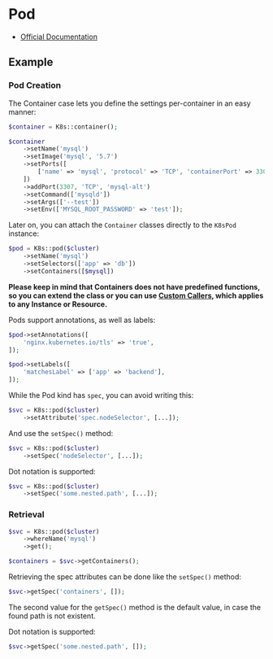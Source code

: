 # Pod

- [Official Documentation](https://kubernetes.io/docs/tasks/configure-pod-container/)

## Example

### Pod Creation

The Container case lets you define the settings per-container in an easy manner:

```php
$container = K8s::container();

$container
    ->setName('mysql')
    ->setImage('mysql', '5.7')
    ->setPorts([
        ['name' => 'mysql', 'protocol' => 'TCP', 'containerPort' => 3306],
    ])
    ->addPort(3307, 'TCP', 'mysql-alt')
    ->setCommand(['mysqld'])
    ->setArgs(['--test'])
    ->setEnv(['MYSQL_ROOT_PASSWORD' => 'test']);
```

Later on, you can attach the `Container` classes directly to the `K8sPod` instance:

```php
$pod = K8s::pod($cluster)
    ->setName('mysql')
    ->setSelectors(['app' => 'db'])
    ->setContainers([$mysql])
```

**Please keep in mind that Containers does not have predefined functions, so you can extend the class or you can use [Custom Callers](Resource.md#custom-callers), which applies to any Instance or Resource.**

Pods support annotations, as well as labels:

```php
$pod->setAnnotations([
    'nginx.kubernetes.io/tls' => 'true',
]);
```

```php
$pod->setLabels([
    'matchesLabel' => ['app' => 'backend'],
]);
```

While the Pod kind has `spec`, you can avoid writing this:

```php
$svc = K8s::pod($cluster)
    ->setAttribute('spec.nodeSelector', [...]);
```

And use the `setSpec()` method:

```php
$svc = K8s::pod($cluster)
    ->setSpec('nodeSelector', [...]);
```

Dot notation is supported:

```php
$svc = K8s::pod($cluster)
    ->setSpec('some.nested.path', [...]);
```

### Retrieval

```php
$svc = K8s::pod($cluster)
    ->whereName('mysql')
    ->get();

$containers = $svc->getContainers();
```

Retrieving the spec attributes can be done like the `setSpec()` method:

```php
$svc->getSpec('containers', []);
```

The second value for the `getSpec()` method is the default value, in case the found path is not existent.

Dot notation is supported:

```php
$svc->getSpec('some.nested.path', []);
```
